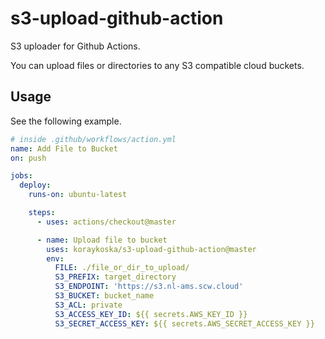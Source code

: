 # s3-upload-github-action

S3 uploader for Github Actions.

You can upload files or directories to any S3 compatible cloud buckets.

## Usage

See the following example.

```YAML
# inside .github/workflows/action.yml
name: Add File to Bucket
on: push

jobs:
  deploy:
    runs-on: ubuntu-latest

    steps:
      - uses: actions/checkout@master

      - name: Upload file to bucket
        uses: koraykoska/s3-upload-github-action@master
        env:
          FILE: ./file_or_dir_to_upload/
          S3_PREFIX: target_directory
          S3_ENDPOINT: 'https://s3.nl-ams.scw.cloud'
          S3_BUCKET: bucket_name
          S3_ACL: private
          S3_ACCESS_KEY_ID: ${{ secrets.AWS_KEY_ID }}
          S3_SECRET_ACCESS_KEY: ${{ secrets.AWS_SECRET_ACCESS_KEY }}
```
